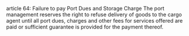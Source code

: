 article 64: Failure to pay Port Dues and Storage Charge
The port management reserves the right to refuse delivery of goods to the cargo agent until all port dues, charges and other fees for services offered are paid or sufficient guarantee is provided for the payment thereof. 
<ul>
</ul>